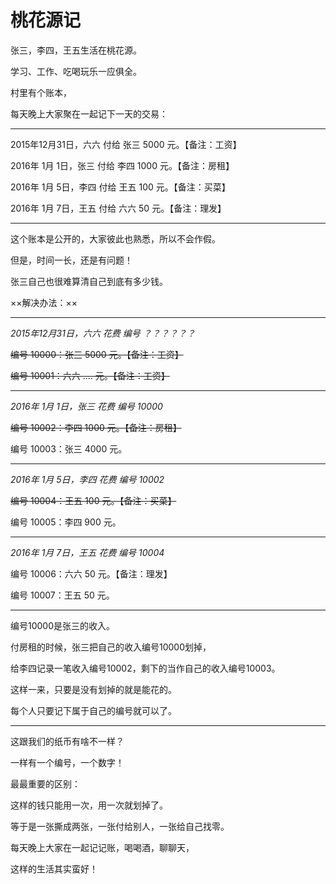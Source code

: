 # 桃花源记

张三，李四，王五生活在桃花源。

学习、工作、吃喝玩乐一应俱全。

村里有个账本，

每天晚上大家聚在一起记下一天的交易：

---

2015年12月31日，六六 付给 张三 5000 元。【备注：工资】

2016年 1月 1日，张三 付给 李四 1000 元。【备注：房租】

2016年 1月 5日，李四 付给 王五  100 元。【备注：买菜】

2016年 1月 7日，王五 付给 六六   50 元。【备注：理发】

---

这个账本是公开的，大家彼此也熟悉，所以不会作假。

但是，时间一长，还是有问题！

张三自己也很难算清自己到底有多少钱。

××解决办法：××

---
*2015年12月31日，六六 花费 编号 ？？？？？？*

~~编号 10000：张三 5000 元。【备注：工资】~~

~~编号 10001：六六 .... 元。【备注：工资】~~

---
*2016年 1月 1日，张三 花费 编号 10000*

~~编号 10002：李四 1000 元。【备注：房租】~~

编号 10003：张三 4000 元。

---
*2016年 1月 5日，李四 花费 编号 10002*

~~编号 10004：王五  100 元。【备注：买菜】~~

编号 10005：李四  900 元。

---
*2016年 1月 7日，王五 花费 编号 10004*

编号 10006：六六   50 元。【备注：理发】

编号 10007：王五   50 元。

---

编号10000是张三的收入。

付房租的时候，张三把自己的收入编号10000划掉，

给李四记录一笔收入编号10002，剩下的当作自己的收入编号10003。

这样一来，只要是没有划掉的就是能花的。

每个人只要记下属于自己的编号就可以了。

---

这跟我们的纸币有啥不一样？

一样有一个编号，一个数字！

最最重要的区别：

这样的钱只能用一次，用一次就划掉了。

等于是一张撕成两张，一张付给别人，一张给自己找零。


每天晚上大家在一起记记账，喝喝酒，聊聊天，

这样的生活其实蛮好！
